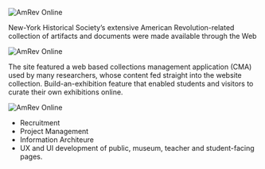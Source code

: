 ![AmRev Online](img/work/nyhs/exhibitionInterfaceAmrev.png)

New-York Historical Society’s extensive American Revolution-related collection of artifacts and documents were made available through the Web

![AmRev Online](img/work/nyhs/amrevKidsiPad.jpg)

The site featured a web based collections management application (CMA) used by many researchers, whose content fed straight into the website collection. Build-an-exhibition feature that enabled students and visitors to curate their own exhibitions online.


![AmRev Online](img/work/nyhs/propserOrPerish.jpg)

- Recruitment
- Project Management
- Information Architeure
- UX and UI development of public, museum, teacher and student-facing pages.